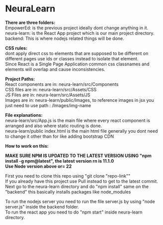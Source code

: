 # NeuraLearn

**There are three folders:**<br>
EmpowerEd: is the previous project ideally dont change anything in it.<br>
neura-learn: is the React App project which is our main project directory.<br>
backend: This is where nodejs related things will be done.

**CSS rules:**<br>
dont apply direct css to elements that are supposed to be different on different pages use ids or classes instead to isolate that element.<br>
Since React is a Single Page Application common css classnames and elements will overlap and cause inconsistencies.

**Project Paths:**<br>
React components are in: neura-learn/src/Components<br>
CSS files are in: neura-learn/src/Assets/CSS<br>
JS Files are in: neura-learn/src/Assets/JS<br>
Images are in: neura-learn/public/Images, to reference images in jsx you just need to use path : /Images/img-name

**File explanations:**<br>
neura-learn/src/App.js is the main file where every react component is arranged and also where static routing is done.<br>
neura-learn/public index.html is the main html file generally you dont need to change it other than for like adding bootstrap CDN


**How to work on this:**<br>

**MAKE SURE NPM IS UPDATED TO THE LATEST VERSION USING "npm install -g npm@latest", the latest version rn is 11.1.0**<br>
**Use Node version above or= 22**<br>

First you need to clone this repo using "git clone "repo-link""<br>
If you already have this project use Pull instead to get to the latest commit.<br>
Next go to the neura-learn directory and do "npm install" same on the "backend" this basically installs packages like node_modules<br>

To run the nodejs server you need to run the file server.js by using "node server.js" inside the backend folder.<br>
To run the react app you need to do "npm start" inside neura-learn directory.<br>
